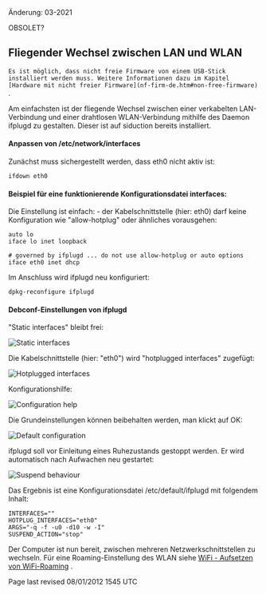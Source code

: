 Änderung: 03-2021

OBSOLET?

## Fliegender Wechsel zwischen LAN und WLAN

`Es ist möglich, dass nicht freie Firmware von einem USB-Stick installiert werden muss. Weitere Informationen dazu im Kapitel [Hardware mit nicht freier Firmware](nf-firm-de.htm#non-free-firmware)` .

Am einfachsten ist der fliegende Wechsel zwischen einer verkabelten LAN-Verbindung und einer drahtlosen WLAN-Verbindung mithilfe des Daemon ifplugd zu gestalten. Dieser ist auf siduction bereits installiert.

<div class="divider" id="interfaces"></div>

#### Anpassen von /etc/network/interfaces

Zunächst muss sichergestellt werden, dass eth0 nicht aktiv ist:

~~~
ifdown eth0
~~~

#### Beispiel für eine funktionierende Konfigurationsdatei interfaces:

Die Einstellung ist einfach: - der Kabelschnittstelle (hier: eth0) darf keine Konfiguration wie "allow-hotplug" oder ähnliches vorausgehen:

~~~
auto lo
iface lo inet loopback

# governed by ifplugd ... do not use allow-hotplug or auto options
iface eth0 inet dhcp

~~~

Im Anschluss wird ifplugd neu konfiguriert:

~~~
dpkg-reconfigure ifplugd
~~~

#### Debconf-Einstellungen von ifplugd

"Static interfaces" bleibt frei:

![Static interfaces](../images-de/ifplugd-de/ifplugd1-de.png "Static interfaces") 

Die Kabelschnittstelle (hier: "eth0") wird "hotplugged interfaces" zugefügt:

![Hotplugged interfaces](../images-de/ifplugd-de/ifplugd2-de.png "Hotplugged interfaces") 

Konfigurationshilfe:

![Configuration help](../images-de/ifplugd-de/ifplugd3-de.png "Configuration help") 

Die Grundeinstellungen können beibehalten werden, man klickt auf OK:

![Default configuration](../images-de/ifplugd-de/ifplugd4-de.png "Default configuraton") 

ifplugd soll vor Einleitung eines Ruhezustands gestoppt werden. Er wird automatisch nach Aufwachen neu gestartet:

![Suspend behaviour](../images-de/ifplugd-de/ifplugd5-de.png "Suspend behaviour") 

 Das Ergebnis ist eine Konfigurationsdatei /etc/default/ifplugd mit folgendem Inhalt:

~~~
INTERFACES=""
HOTPLUG_INTERFACES="eth0"
ARGS="-q -f -u0 -d10 -w -I"
SUSPEND_ACTION="stop"
~~~

Der Computer ist nun bereit, zwischen mehreren Netzwerkschnittstellen zu wechseln. Für eine Roaming-Einstellung des WLAN siehe [WiFi - Aufsetzen von WiFi-Roaming](inet-setup-de.htm) .

<div id="rev">Page last revised 08/01/2012 1545 UTC</div>
